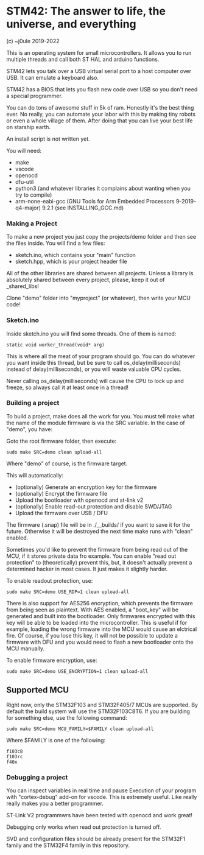 # STM42: The answer to life, the universe, and everything

(c) ~j0ule 2019-2022

This is an operating system for small microcontrollers.
It allows you to run multiple threads and call both 
ST HAL and arduino functions. 

STM42 lets you talk over a USB virtual serial port 
to a host computer over USB. It can emulate a 
keyboard also.

STM42 has a BIOS that lets you flash new code over
USB so you don't need a special programmer.

You can do tons of awesome stuff in 5k of ram. 
Honestly it's the best thing ever. No really,
you can automate your labor with this by making 
tiny robots or even a whole village of them. 
After doing that you can live your best life 
on starship earth.

An install script is not written yet. 

You will need:

- make
- vscode
- openocd
- dfu-util
- python3 (and whatever libraries it complains about wanting when you try to compile)
- arm-none-eabi-gcc (GNU Tools for Arm Embedded Processors 9-2019-q4-major) 9.2.1 (see INSTALLING_GCC.md)

### Making a Project

To make a new project  you just copy the projects/demo folder and then see the files 
inside. You will find a few files:

- sketch.ino, which contains your "main" function
- sketch.hpp, which is your project header file

All of the other libraries are shared between all projects. Unless a library is 
absolutely shared between every project, please, keep it out of _shared_libs!

Clone "demo" folder into "myproject" (or whatever), then write your MCU code!


### Sketch.ino

Inside sketch.ino you will find some threads. One of them is named:
    
    static void worker_thread(void* arg)
    
This is where all the meat of your program should go. You can do whatever
you want inside this thread, but be sure to call os_delay(milliseconds) instead
of delay(milliseconds), or you will waste valuable CPU cycles. 

Never calling os_delay(milliseconds) will cause the CPU to lock up and freeze, 
so always call it at least once in a thread!


### Building a project

To build a project, make does all the work for you. You must tell make
what the name of the module firmware is via the SRC variable. In the case of
"demo", you have:

Goto the root firmware folder, then execute:

    sudo make SRC=demo clean upload-all

Where "demo" of course, is the firmware target.

This will automatically: 

- (optionally) Generate an encryption key for the firmware
- (optionally) Encrypt the firmware file
- Upload the bootloader with openocd and st-link v2
- (optionally) Enable read-out protection and disable SWD/JTAG
- Upload the firmware over USB / DFU 

The firmware (.snap) file will be in ./__builds/<project> if you want 
to save it for the future. Otherwise it will be destroyed the next time 
make runs with "clean" enabled.

Sometimes you'd like to prevent the firmware from being read out of the MCU, 
if it stores private data fro example. You can enable "read out protection"
to (theoretically) prevent this, but, it doesn't actually prevent a determined
hacker in most cases. It just makes it slightly harder. 

To enable readout protection, use:

    sudo make SRC=demo USE_RDP=1 clean upload-all

There is also support for AES256 encryption, which prevents the firmware from 
being seen as plaintext. With AES enabled, a "boot_key" will be generated and 
built into the bootloader. Only firmwares encrypted with this key will be able 
to be loaded into the microcontroller. This is useful if for example, loading 
the wrong firmware into the MCU would cause an elctrical fire. Of course, if 
you lose this key, it will not be possible to update a firmware with DFU and 
you would need to flash a new bootloader onto the MCU manually.

To enable firmware encryption, use:

    sudo make SRC=demo USE_ENCRYPTION=1 clean upload-all


## Supported MCU

Right now, only the STM32F103 and STM32F405/7 MCUs are supported. By default
the build system will use the STM32F103C8T6. If you are building for something
else, use the following command:

    sudo make SRC=demo MCU_FAMILY=$FAMILY clean upload-all

Where $FAMILY is one of the following:

    f103c8
    f103rc
    f40x


### Debugging a project

You can inspect variables in real time and pause
Execution of your program with "cortex-debug" add-on 
for vscode. This is extremely useful. Like really
really makes you a better programmer. 

ST-Link V2 programmwrs have been tested with 
openocd and work great!

Debugging only works when read out protection 
is turned off. 

SVD and configuration files should be already present for the 
STM32F1 family and the STM32F4 family in this repository.
